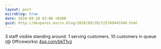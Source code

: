 ```yaml
---
layout: post
microblog: true
date: 2010-09-28 03:00 +0300
guid: http://desparoz.micro.blog/2010/09/28/t25760445546.html
---
```

3 staff visible standing around. 1 serving customers. 10 customers in queue (@ Officeworks) [4sq.com/bkT1vz](http://4sq.com/bkT1vz)
